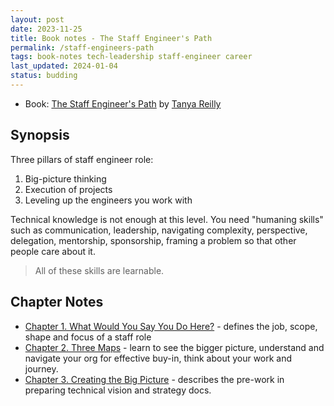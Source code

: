 ```yaml
---
layout: post
date: 2023-11-25
title: Book notes - The Staff Engineer's Path
permalink: /staff-engineers-path
tags: book-notes tech-leadership staff-engineer career
last_updated: 2024-01-04
status: budding
---
```


* Book: [The Staff Engineer's Path](https://www.oreilly.com/library/view/the-staff-engineers/9781098118723/) by [Tanya Reilly](https://www.linkedin.com/in/tanyareilly/)


## Synopsis

Three pillars of staff engineer role:
  1. Big-picture thinking
  2. Execution of projects
  3. Leveling up the engineers you work with

Technical knowledge is not enough at this level. You need "humaning skills" such as communication, leadership, navigating complexity, perspective, delegation, mentorship, sponsorship, framing a problem so that other people care about it.

> All of these skills are learnable.


## Chapter Notes

* [Chapter 1. What Would You Say You Do Here?](/2023/11/26/staff-engineers-path-ch1) - defines the job, scope, shape and focus of a staff role
* [Chapter 2. Three Maps](/2023/12/24/staff-engineers-path-ch2) - learn to see the bigger picture, understand and navigate your org for effective buy-in, think about your work and journey.
* [Chapter 3. Creating the Big Picture](/2024/01/01/staff-engineers-path-ch3) - describes the pre-work in preparing technical vision and strategy docs.